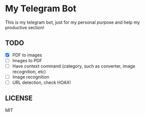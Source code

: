# My Telegram Bot

This is my telegram bot, just for my personal purpose and help my productive section!

## TODO

- [x] PDF to images
- [ ] Images to PDF
- [ ] Have context command (category, such as converter, image recognition, etc)
- [ ] Image recognition
- [ ] URL detection, check HOAX!

## LICENSE

MIT
